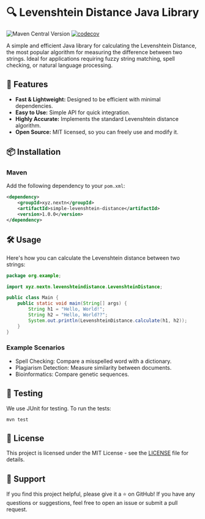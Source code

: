 # 🔍 Levenshtein Distance Java Library
![Maven Central Version](https://img.shields.io/maven-central/v/xyz.nextn/simple-levenshtein-distance)
[![codecov](https://codecov.io/github/nextn-xyz/simple-levenshtein-distance/branch/main/graph/badge.svg?token=H707CXAZP3)](https://codecov.io/github/nextn-xyz/simple-levenshtein-distance)

A simple and efficient Java library for calculating the Levenshtein Distance, the most popular algorithm for measuring the difference between two strings. Ideal for applications requiring fuzzy string matching, spell checking, or natural language processing.

## 🚀 Features
- **Fast & Lightweight:** Designed to be efficient with minimal dependencies.
- **Easy to Use:** Simple API for quick integration.
- **Highly Accurate:** Implements the standard Levenshtein distance algorithm.
- **Open Source:** MIT licensed, so you can freely use and modify it.

## 📦 Installation
### Maven
Add the following dependency to your `pom.xml`:
```xml
<dependency>
    <groupId>xyz.nextn</groupId>
    <artifactId>simple-levenshtein-distance</artifactId>
    <version>1.0.0</version>
</dependency>
```

## 🛠️ Usage
Here's how you can calculate the Levenshtein distance between two strings:
```java
package org.example;

import xyz.nextn.levenshteindistance.LevenshteinDistance;

public class Main {
    public static void main(String[] args) {
        String h1 = "Hello, World!";
        String h2 = "Hello, World??";
        System.out.println(LevenshteinDistance.calculate(h1, h2));
    }
}
```
### Example Scenarios
- Spell Checking: Compare a misspelled word with a dictionary.
- Plagiarism Detection: Measure similarity between documents.
- Bioinformatics: Compare genetic sequences.

## 🧪 Testing
We use JUnit for testing. To run the tests:
```shell
mvn test
```

## 📄 License
This project is licensed under the MIT License - see the [LICENSE](LICENSE) file for details.

## 🌟 Support
If you find this project helpful, please give it a ⭐ on GitHub!
If you have any questions or suggestions, feel free to open an issue or submit a pull request.

